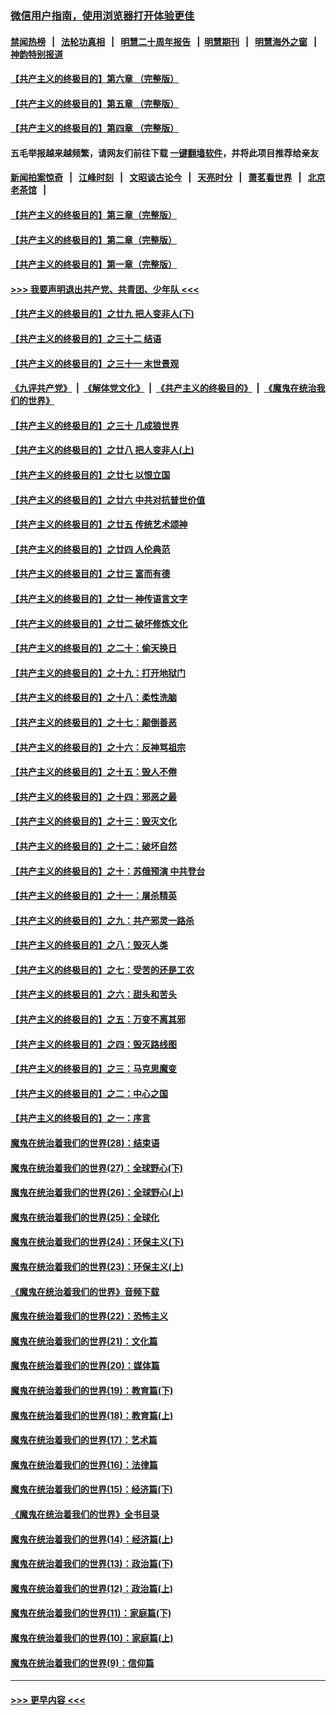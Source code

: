 ### [微信用户指南，使用浏览器打开体验更佳](https://github.com/gfw-breaker/banned-news1/blob/master/indexes/wechat-guide.md?t=0)
#### [禁闻热榜](热点新闻.md?t=0)  &nbsp;&nbsp;|&nbsp;&nbsp; [法轮功真相](https://github.com/gfw-breaker/truth/blob/master/README.md?t=0) &nbsp;&nbsp;|&nbsp;&nbsp; [明慧二十周年报告](https://github.com/gfw-breaker/mh-reports/blob/master/README.md?t=0) &nbsp;&nbsp;|&nbsp;&nbsp;[明慧期刊](https://github.com/gfw-breaker/mh-qikan) &nbsp;&nbsp;|&nbsp;&nbsp; [明慧海外之窗](https://github.com/gfw-breaker/mh-news/blob/master/README.md?t=0) &nbsp;&nbsp;|&nbsp;&nbsp; [神韵特别报道](https://github.com/gfw-breaker/mh-news/blob/master/shenyun.md?t=0)
#### [【共产主义的终极目的】第六章 （完整版）](../pages/nsc422/n11428913.md?t=02070555) 
#### [【共产主义的终极目的】第五章 （完整版）](../pages/nsc422/n11428912.md?t=02070555) 
#### [【共产主义的终极目的】第四章 （完整版）](../pages/nsc422/n11428907.md?t=02070555) 
#### 五毛举报越来越频繁，请网友们前往下载 [一键翻墙软件](https://github.com/gfw-breaker/ssr-accounts)，并将此项目推荐给亲友
#### [新闻拍案惊奇](https://github.com/gfw-breaker/banned-news1/blob/master/pages/link4.md) &nbsp;&nbsp;|&nbsp;&nbsp; [江峰时刻](https://github.com/gfw-breaker/banned-news1/blob/master/pages/link4.md) &nbsp;&nbsp;|&nbsp;&nbsp; [文昭谈古论今](https://github.com/gfw-breaker/banned-news1/blob/master/pages/link4.md) &nbsp;&nbsp;|&nbsp;&nbsp; [天亮时分](https://github.com/gfw-breaker/banned-news1/blob/master/pages/link4.md) &nbsp;&nbsp;|&nbsp;&nbsp; [萧茗看世界](https://github.com/gfw-breaker/banned-news1/blob/master/pages/link4.md) &nbsp;&nbsp;|&nbsp;&nbsp; [北京老茶馆](https://github.com/gfw-breaker/banned-news1/blob/master/pages/link4.md) &nbsp;&nbsp;|&nbsp;&nbsp; 
#### [【共产主义的终极目的】第三章（完整版）](../pages/nsc422/n11428848.md?t=02070555) 
#### [【共产主义的终极目的】第二章（完整版）](../pages/nsc422/n11428831.md?t=02070555) 
#### [【共产主义的终极目的】第一章（完整版）](../pages/nsc422/n11417651.md?t=02070555) 
#### [>>> 我要声明退出共产党、共青团、少年队 <<<](https://github.com/begood0513/goodnews/blob/master/quit/letter.md) 
#### [【共产主义的终极目的】之廿九 把人变非人(下)](../pages/nsc422/n11344140.md?t=02070555) 
#### [【共产主义的终极目的】之三十二 结语](../pages/nsc422/n11360535.md?t=02070555) 
#### [【共产主义的终极目的】之三十一 末世景观](../pages/nsc422/n11351129.md?t=02070555) 
#### [《九评共产党》](https://github.com/begood0513/9ping.md/blob/master/README.md) &nbsp;|&nbsp; [《解体党文化》](../../../../jtdwh.md/blob/master/README.md)  &nbsp;|&nbsp; [《共产主义的终极目的》](../../../../gczydzjmd.md/blob/master/README.md) &nbsp;|&nbsp; [《魔鬼在统治我们的世界》](../../../../mgztzwmdsj.md/blob/master/README.md) 
#### [【共产主义的终极目的】之三十 几成狼世界](../pages/nsc422/n11348280.md?t=02070555) 
#### [【共产主义的终极目的】之廿八 把人变非人(上)](../pages/nsc422/n11340492.md?t=02070555) 
#### [【共产主义的终极目的】之廿七 以恨立国](../pages/nsc422/n11336944.md?t=02070555) 
#### [【共产主义的终极目的】之廿六 中共对抗普世价值](../pages/nsc422/n11324785.md?t=02070555) 
#### [【共产主义的终极目的】之廿五 传统艺术颂神](../pages/nsc422/n11296396.md?t=02070555) 
#### [【共产主义的终极目的】之廿四 人伦典范](../pages/nsc422/n11296397.md?t=02070555) 
#### [【共产主义的终极目的】之廿三 富而有德](../pages/nsc422/n11283598.md?t=02070555) 
#### [【共产主义的终极目的】之廿一 神传语言文字](../pages/nsc422/n11263265.md?t=02070555) 
#### [【共产主义的终极目的】之廿二 破坏修炼文化](../pages/nsc422/n11245728.md?t=02070555) 
#### [【共产主义的终极目的】之二十：偷天换日](../pages/nsc422/n11238846.md?t=02070555) 
#### [【共产主义的终极目的】之十九：打开地狱门](../pages/nsc422/n11206376.md?t=02070555) 
#### [【共产主义的终极目的】之十八：柔性洗脑](../pages/nsc422/n11199994.md?t=02070555) 
#### [【共产主义的终极目的】之十七：颠倒善恶](../pages/nsc422/n11179782.md?t=02070555) 
#### [【共产主义的终极目的】之十六：反神骂祖宗](../pages/nsc422/n11166798.md?t=02070555) 
#### [【共产主义的终极目的】之十五：毁人不倦](../pages/nsc422/n11166792.md?t=02070555) 
#### [【共产主义的终极目的】之十四：邪恶之最](../pages/nsc422/n11150249.md?t=02070555) 
#### [【共产主义的终极目的】之十三：毁灭文化](../pages/nsc422/n11135227.md?t=02070555) 
#### [【共产主义的终极目的】之十二：破坏自然](../pages/nsc422/n11135214.md?t=02070555) 
#### [【共产主义的终极目的】之十：苏俄预演 中共登台](../pages/nsc422/n11118424.md?t=02070555) 
#### [【共产主义的终极目的】之十一：屠杀精英](../pages/nsc422/n11118442.md?t=02070555) 
#### [【共产主义的终极目的】之九：共产邪灵一路杀](../pages/nsc422/n11114139.md?t=02070555) 
#### [【共产主义的终极目的】之八：毁灭人类](../pages/nsc422/n11108503.md?t=02070555) 
#### [【共产主义的终极目的】之七：受苦的还是工农](../pages/nsc422/n11101809.md?t=02070555) 
#### [【共产主义的终极目的】之六：甜头和苦头](../pages/nsc422/n11096971.md?t=02070555) 
#### [【共产主义的终极目的】之五：万变不离其邪](../pages/nsc422/n11091285.md?t=02070555) 
#### [【共产主义的终极目的】之四：毁灭路线图](../pages/nsc422/n11086284.md?t=02070555) 
#### [【共产主义的终极目的】之三：马克思魔变](../pages/nsc422/n11061941.md?t=02070555) 
#### [【共产主义的终极目的】之二：中心之国](../pages/nsc422/n11047728.md?t=02070555) 
#### [【共产主义的终极目的】之一：序言](../pages/nsc422/n11086077.md?t=02070555) 
#### [魔鬼在统治着我们的世界(28)：结束语](../pages/nsc422/n10936246.md?t=02070555) 
#### [魔鬼在统治着我们的世界(27)：全球野心(下)](../pages/nsc422/n10928319.md?t=02070555) 
#### [魔鬼在统治着我们的世界(26)：全球野心(上)](../pages/nsc422/n10900318.md?t=02070555) 
#### [魔鬼在统治着我们的世界(25)：全球化](../pages/nsc422/n10788205.md?t=02070555) 
#### [魔鬼在统治着我们的世界(24)：环保主义(下)](../pages/nsc422/n10695307.md?t=02070555) 
#### [魔鬼在统治着我们的世界(23)：环保主义(上)](../pages/nsc422/n10688613.md?t=02070555) 
#### [《魔鬼在统治着我们的世界》音频下载](../pages/nsc422/n10635553.md?t=02070555) 
#### [魔鬼在统治着我们的世界(22)：恐怖主义](../pages/nsc422/n10614727.md?t=02070555) 
#### [魔鬼在统治着我们的世界(21)：文化篇](../pages/nsc422/n10597706.md?t=02070555) 
#### [魔鬼在统治着我们的世界(20)：媒体篇](../pages/nsc422/n10586579.md?t=02070555) 
#### [魔鬼在统治着我们的世界(19)：教育篇(下)](../pages/nsc422/n10564808.md?t=02070555) 
#### [魔鬼在统治着我们的世界(18)：教育篇(上)](../pages/nsc422/n10526970.md?t=02070555) 
#### [魔鬼在统治着我们的世界(17)：艺术篇](../pages/nsc422/n10499093.md?t=02070555) 
#### [魔鬼在统治着我们的世界(16)：法律篇](../pages/nsc422/n10485969.md?t=02070555) 
#### [魔鬼在统治着我们的世界(15)：经济篇(下)](../pages/nsc422/n10469975.md?t=02070555) 
#### [《魔鬼在统治着我们的世界》全书目录](../pages/nsc422/n10464261.md?t=02070555) 
#### [魔鬼在统治着我们的世界(14)：经济篇(上)](../pages/nsc422/n10457370.md?t=02070555) 
#### [魔鬼在统治着我们的世界(13)：政治篇(下)](../pages/nsc422/n10448270.md?t=02070555) 
#### [魔鬼在统治着我们的世界(12)：政治篇(上)](../pages/nsc422/n10444576.md?t=02070555) 
#### [魔鬼在统治着我们的世界(11)：家庭篇(下)](../pages/nsc422/n10440961.md?t=02070555) 
#### [魔鬼在统治着我们的世界(10)：家庭篇(上)](../pages/nsc422/n10435448.md?t=02070555) 
#### [魔鬼在统治着我们的世界(9)：信仰篇](../pages/nsc422/n10432159.md?t=02070555) 

----
#### [ >>> 更早内容 <<< ](../indexes/nsc422-earlier.md)
